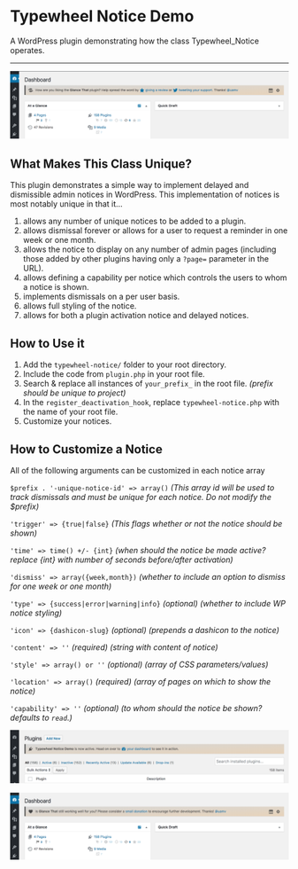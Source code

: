 # Typewheel Notice Demo
A WordPress plugin demonstrating how the class Typewheel_Notice operates.
____

![A Styled Typewheel Notice](assets/notice-support.png)

## What Makes This Class Unique?
This plugin demonstrates a simple way to implement delayed and dismissible admin notices in WordPress. This implementation of notices is most notably unique in that it…
1. allows any number of unique notices to be added to a plugin.
1. allows dismissal forever or allows for a user to request a reminder in one week or one month.
1. allows the notice to display on any number of admin pages (including those added by other plugins having only a `?page=` parameter in the URL).
1. allows defining a capability per notice which controls the users to whom a notice is shown.
1. implements dismissals on a per user basis.
1. allows full styling of the notice.
1. allows for both a plugin activation notice and delayed notices.

## How to Use it
1. Add the `typewheel-notice/` folder to your root directory.
1. Include the code from `plugin.php` in your root file.
1. Search & replace all instances of `your_prefix_` in the root file. *(prefix should be unique to project)*
1. In the `register_deactivation_hook`, replace `typewheel-notice.php` with the name of your root file.
1. Customize your notices.

## How to Customize a Notice
All of the following arguments can be customized in each notice array

`$prefix . '-unique-notice-id' => array()` *(This array id will be used to track dismissals and must be unique for each notice. Do not modify the $prefix)*

`'trigger' => {true|false}` *(This flags whether or not the notice should be shown)*

`'time' => time() +/- {int}` *(when should the notice be made active? replace {int} with number of seconds before/after activation)*

`'dismiss' => array({week,month})` *(whether to include an option to dismiss for one week or one month)*

`'type' => {success|error|warning|info}` *(optional) (whether to include WP notice styling)*

`'icon' => {dashicon-slug}` *(optional) (prepends a dashicon to the notice)*

`'content' => ''` *(required) (string with content of notice)*

`'style' => array() or ''` *(optional) (array of CSS parameters/values)*

`'location' => array()` *(required) (array of pages on which to show the notice)*

`'capability' => ''` *(optional) (to whom should the notice be shown? defaults to `read`.)*

![A Styled Typewheel Activation Notice](assets/notice-activation.png)

![A Styled Typewheel Notice](assets/notice-give.png)
